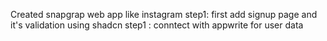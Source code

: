 Created snapgrap web app like instagram
step1: first add signup page and it's validation using shadcn
step1 : conntect with appwrite for user data
